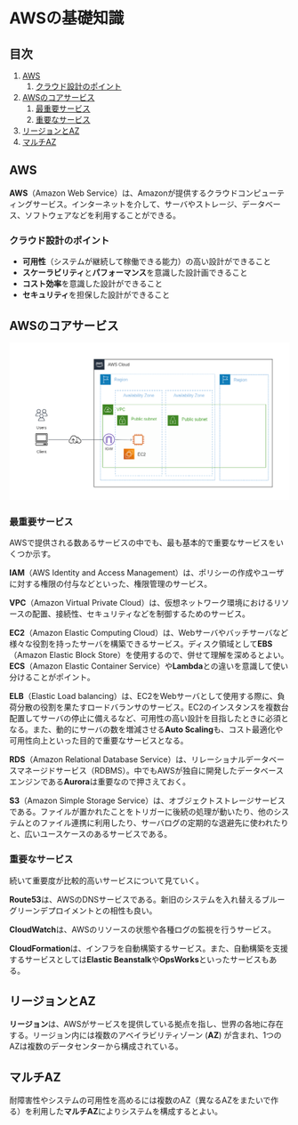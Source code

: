 # AWSの基礎知識


## 目次

1. [AWS](#aws)
	1. [クラウド設計のポイント](#クラウド設計のポイント)
1. [AWSのコアサービス](#awsのコアサービス)
	1. [最重要サービス](#最重要サービス)
	1. [重要なサービス](#重要なサービス)
1. [リージョンとAZ](#リージョンとaz)
1. [マルチAZ](#マルチaz)


## AWS

**AWS**（Amazon Web Service）は、Amazonが提供するクラウドコンピューティングサービス。インターネットを介して、サーバやストレージ、データベース、ソフトウェアなどを利用することができる。

### クラウド設計のポイント

- **可用性**（システムが継続して稼働できる能力）の高い設計ができること
- **スケーラビリティ**と**パフォーマンス**を意識した設計画できること
- **コスト効率**を意識した設計ができること
- **セキュリティ**を担保した設計ができること


## AWSのコアサービス

![AWSの構成サンプル](./img/aws_sample.png)

### 最重要サービス

AWSで提供される数あるサービスの中でも、最も基本的で重要なサービスをいくつか示す。

**IAM**（AWS Identity and Access Management）は、ポリシーの作成やユーザに対する権限の付与などといった、権限管理のサービス。

**VPC**（Amazon Virtual Private Cloud）は、仮想ネットワーク環境におけるリソースの配置、接続性、セキュリティなどを制御するためのサービス。

**EC2**（Amazon Elastic Computing Cloud）は、Webサーバやバッチサーバなど様々な役割を持ったサーバを構築できるサービス。ディスク領域として**EBS**（Amazon Elastic Block Store）を使用するので、併せて理解を深めるとよい。**ECS**（Amazon Elastic Container Service）や**Lambda**との違いを意識して使い分けることがポイント。

**ELB**（Elastic Load balancing）は、EC2をWebサーバとして使用する際に、負荷分散の役割を果たすロードバランサのサービス。EC2のインスタンスを複数台配置してサーバの停止に備えるなど、可用性の高い設計を目指したときに必須となる。また、動的にサーバの数を増減させる**Auto Scaling**も、コスト最適化や可用性向上といった目的で重要なサービスとなる。

**RDS**（Amazon Relational Database Service）は、リレーショナルデータベースマネージドサービス（RDBMS）。中でもAWSが独自に開発したデータベースエンジンである**Aurora**は重要なので押さえておく。

**S3**（Amazon Simple Storage Service）は、オブジェクトストレージサービスである。ファイルが置かれたことをトリガーに後続の処理が動いたり、他のシステムとのファイル連携に利用したり、サーバログの定期的な退避先に使われたりと、広いユースケースのあるサービスである。

### 重要なサービス

続いて重要度が比較的高いサービスについて見ていく。

**Route53**は、AWSのDNSサービスである。新旧のシステムを入れ替えるブルーグリーンデプロイメントとの相性も良い。

**CloudWatch**は、AWSのリソースの状態や各種ログの監視を行うサービス。

**CloudFormation**は、インフラを自動構築するサービス。また、自動構築を支援するサービスとしては**Elastic Beanstalk**や**OpsWorks**といったサービスもある。


## リージョンとAZ

**リージョン**は、AWSがサービスを提供している拠点を指し、世界の各地に存在する。リージョン内には複数のアベイラビリティゾーン (**AZ**) が含まれ、1つのAZは複数のデータセンターから構成されている。


## マルチAZ

耐障害性やシステムの可用性を高めるには複数のAZ（異なるAZをまたいで作る）を利用した**マルチAZ**によりシステムを構成するとよい。
